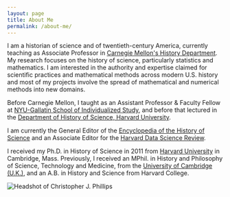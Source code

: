 ```yaml
---
layout: page
title: About Me
permalink: /about-me/
---
```


I am a historian of science and of twentieth-century America, currently teaching as Associate Professor in [Carnegie Mellon's History Department](http://www.history.cmu.edu/). My research focuses on the history of science, particularly statistics and mathematics. I am interested in the authority and expertise claimed for scientific practices and mathematical methods across modern U.S. history and most of my projects involve the spread of mathematical and numerical methods into new domains.

Before Carnegie Mellon, I taught as an Assistant Professor & Faculty Fellow at [NYU-Gallatin School of Individualized Study](https://gallatin.nyu.edu/), and before that lectured in the [Department of History of Science, Harvard University](http://histsci.fas.harvard.edu/).

I am currently the General Editor of the [Encyclopedia of the History of Science](https://lps.library.cmu.edu/ETHOS/) and an Associate Editor for the [Harvard Data Science Review](http://hdsr.mitpress.mit.edu/).

I received my Ph.D. in History of Science in 2011 from [Harvard University](http://www.harvard.edu/) in Cambridge, Mass. Previously, I received an MPhil. in History and Philosophy of Science, Technology and Medicine, from the [University of Cambridge (U.K.)](http://www.hps.cam.ac.uk/), and an A.B. in History and Science from Harvard College.

![Headshot of Christopher J. Phillips](/_site/phillips_pic.jpg "Christopher J. Phillips")

